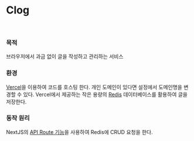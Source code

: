# Clog

<br>

### 목적

브라우저에서 과금 없이 글을 작성하고 관리하는 서비스

### 환경

<a href="https://vercel.com">Vercel</a>을 이용하여 코드를 호스팅 한다. 개인 도메인이 있다면 설정에서 도메인명을 변경할 수 있다.
Vercel에서 제공하는 작은 용량의 <a href="https://redis.com">Redis</a> 데이터베이스를 활용하여 글을 저장한다.

### 동작 원리

NextJS의 <a href="https://nextjs.com">API Route 기능</a>을 사용하여 Redis에 CRUD 요청을 한다.

